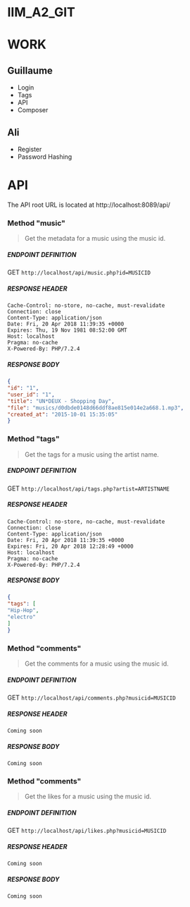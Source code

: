 # IIM_A2_GIT

# WORK

Guillaume
------
* Login
* Tags
* API
* Composer

Ali
------
* Register
* Password Hashing

# API

The API root URL is located at http://localhost:8089/api/

### Method "music"
> Get the metadata for a music using the music id.

##### ENDPOINT DEFINITION
GET `http://localhost/api/music.php?id=MUSICID`

##### RESPONSE HEADER 

```
Cache-Control: no-store, no-cache, must-revalidate
Connection: close
Content-Type: application/json
Date: Fri, 20 Apr 2018 11:39:35 +0000
Expires: Thu, 19 Nov 1981 08:52:00 GMT
Host: localhost
Pragma: no-cache
X-Powered-By: PHP/7.2.4
```

##### RESPONSE BODY
```json
{
"id": "1",
"user_id": "1",
"title": "UN*DEUX - Shopping Day",
"file": "musics/d0dbde0148d66ddf8ae815e014e2a668.1.mp3",
"created_at": "2015-10-01 15:35:05"
}
```

### Method "tags"
> Get the tags for a music using the artist name.

##### ENDPOINT DEFINITION
GET `http://localhost/api/tags.php?artist=ARTISTNAME`

##### RESPONSE HEADER 

```
Cache-Control: no-store, no-cache, must-revalidate
Connection: close
Content-Type: application/json
Date: Fri, 20 Apr 2018 11:39:35 +0000
Expires: Fri, 20 Apr 2018 12:28:49 +0000
Host: localhost
Pragma: no-cache
X-Powered-By: PHP/7.2.4
```

##### RESPONSE BODY
```json
{
"tags": [
"Hip-Hop",
"electro"
]
}
```

### Method "comments"
> Get the comments for a music using the music id.

##### ENDPOINT DEFINITION
GET `http://localhost/api/comments.php?musicid=MUSICID`

##### RESPONSE HEADER 

```
Coming soon
```

##### RESPONSE BODY
```
Coming soon
```

### Method "comments"
> Get the likes for a music using the music id.

##### ENDPOINT DEFINITION
GET `http://localhost/api/likes.php?musicid=MUSICID`

##### RESPONSE HEADER 

```
Coming soon
```

##### RESPONSE BODY
```
Coming soon
```




